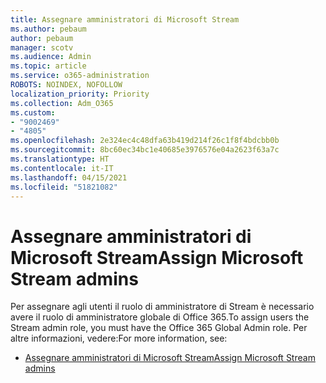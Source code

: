 ```yaml
---
title: Assegnare amministratori di Microsoft Stream
ms.author: pebaum
author: pebaum
manager: scotv
ms.audience: Admin
ms.topic: article
ms.service: o365-administration
ROBOTS: NOINDEX, NOFOLLOW
localization_priority: Priority
ms.collection: Adm_O365
ms.custom:
- "9002469"
- "4805"
ms.openlocfilehash: 2e324ec4c48dfa63b419d214f26c1f8f4bdcbb0b
ms.sourcegitcommit: 8bc60ec34bc1e40685e3976576e04a2623f63a7c
ms.translationtype: HT
ms.contentlocale: it-IT
ms.lasthandoff: 04/15/2021
ms.locfileid: "51821082"
---
```

# <a name="assign-microsoft-stream-admins"></a><span data-ttu-id="3a52f-102">Assegnare amministratori di Microsoft Stream</span><span class="sxs-lookup"><span data-stu-id="3a52f-102">Assign Microsoft Stream admins</span></span>

<span data-ttu-id="3a52f-103">Per assegnare agli utenti il ruolo di amministratore di Stream è necessario avere il ruolo di amministratore globale di Office 365.</span><span class="sxs-lookup"><span data-stu-id="3a52f-103">To assign users the Stream admin role, you must have the Office 365 Global Admin role.</span></span> <span data-ttu-id="3a52f-104">Per altre informazioni, vedere:</span><span class="sxs-lookup"><span data-stu-id="3a52f-104">For more information, see:</span></span>

- [<span data-ttu-id="3a52f-105">Assegnare amministratori di Microsoft Stream</span><span class="sxs-lookup"><span data-stu-id="3a52f-105">Assign Microsoft Stream admins</span></span>](https://docs.microsoft.com/stream/assign-administrator-user-role)
